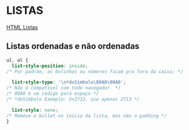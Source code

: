 # LISTAS

[HTML Listas]()

## Listas ordenadas e não ordenadas

```css
ul, ol {
  list-style-position: inside;
/* Por padrão, as bolinhas ou números ficam pra fora da caixa; */

  list-style-type: '\nºdoSímbolo\00A0\00A0';
/* Não é compatível com todo navegador. */
/* 00A0 é um código para espaço */
/* ºdoSímbolo Exemplo: U+2713, use apenas 2713 */

  list-style: none;
/* Remove o bullet no início da lista, mas não o padding */
}
```